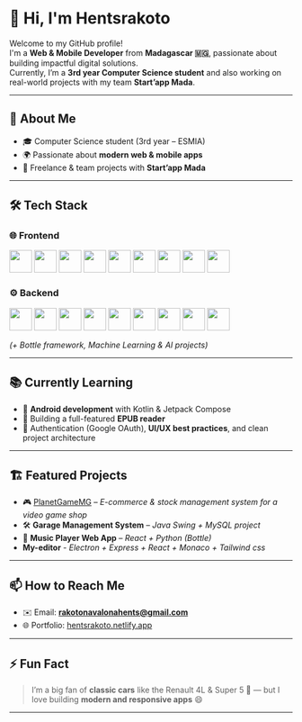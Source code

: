 # 👋 Hi, I'm Hentsrakoto  

Welcome to my GitHub profile!  
I'm a **Web & Mobile Developer** from **Madagascar 🇲🇬**, passionate about building impactful digital solutions.  
Currently, I’m a **3rd year Computer Science student** and also working on real-world projects with my team **Start’app Mada**.  

---

## 🚀 About Me  
- 🎓 Computer Science student (3rd year – ESMIA)  
- 🌍 Passionate about **modern web & mobile apps**  
- 🤝 Freelance & team projects with **Start’app Mada**  

---

## 🛠️ Tech Stack  

### 🌐 Frontend  
<p align="left">
  <img src="https://cdn.jsdelivr.net/gh/devicons/devicon/icons/html5/html5-original.svg" width="40" height="40"/> 
  <img src="https://cdn.jsdelivr.net/gh/devicons/devicon/icons/css3/css3-original.svg" width="40" height="40"/> 
  <img src="https://www.vectorlogo.zone/logos/tailwindcss/tailwindcss-icon.svg" width="40" height="40"/> 
  <img src="https://getbootstrap.com/docs/5.3/assets/brand/bootstrap-logo-shadow.png" width="40" height="40"/> 
  <img src="https://cdn.jsdelivr.net/gh/devicons/devicon/icons/javascript/javascript-original.svg" width="40" height="40"/> 
  <img src="https://cdn.jsdelivr.net/gh/devicons/devicon/icons/react/react-original.svg" width="40" height="40"/> 
  <img src="https://cdn.jsdelivr.net/gh/devicons/devicon/icons/vuejs/vuejs-original.svg" width="40" height="40"/> 
  <img src="https://cdn.jsdelivr.net/gh/devicons/devicon/icons/electron/electron-original.svg" width="40" height="40"/> 
  <img src="[https://upload.wikimedia.org/wikipedia/commons/f/f5/Monaco_Editor_Logo.png](https://avatars.githubusercontent.com/u/49051982?v=4)" width="40" height="40"/> 
</p>

### ⚙️ Backend  
<p align="left">
  <img src="https://cdn.jsdelivr.net/gh/devicons/devicon/icons/php/php-original.svg" width="40" height="40"/> 
  <img src="https://cdn.jsdelivr.net/gh/devicons/devicon/icons/laravel/laravel-original.svg" width="40" height="40"/> 
  <img src="https://cdn.jsdelivr.net/gh/devicons/devicon/icons/codeigniter/codeigniter-plain.svg" width="40" height="40"/> 
  <img src="https://cdn.jsdelivr.net/gh/devicons/devicon/icons/express/express-original.svg" width="40" height="40"/> 
  <img src="https://cdn.jsdelivr.net/gh/devicons/devicon/icons/nodejs/nodejs-original.svg" width="40" height="40"/> 
  <img src="https://cdn.jsdelivr.net/gh/devicons/devicon/icons/python/python-original.svg" width="40" height="40"/> 
  <img src="https://cdn.jsdelivr.net/gh/devicons/devicon/icons/flask/flask-original.svg" width="40" height="40"/> 
  <img src="https://cdn.jsdelivr.net/gh/devicons/devicon/icons/docker/docker-original.svg" width="40" height="40"/> 
  <img src="https://cdn.jsdelivr.net/gh/devicons/devicon/icons/tensorflow/tensorflow-original.svg" width="40" height="40"/> 
</p>

*(+ Bottle framework, Machine Learning & AI projects)*  

---

## 📚 Currently Learning  
- 📱 **Android development** with Kotlin & Jetpack Compose  
- 📖 Building a full-featured **EPUB reader**  
- 🔐 Authentication (Google OAuth), **UI/UX best practices**, and clean project architecture  

---

## 🏗️ Featured Projects  
- 🎮 [PlanetGameMG](https://planetgamemg.com) – *E-commerce & stock management system for a video game shop*  
- 🛠️ **Garage Management System** – *Java Swing + MySQL project*  
- 🎼 **Music Player Web App** – *React + Python (Bottle)*
- **My-editor** - *Electron + Express + React + Monaco + Tailwind css*

---

## 📫 How to Reach Me  
- ✉️ Email: **rakotonavalonahents@gmail.com**  
- 🌐 Portfolio: [hentsrakoto.netlify.app](https://hentsrakoto.netlify.app/)  

---

## ⚡ Fun Fact  
> I’m a big fan of **classic cars** like the Renault 4L & Super 5 🚗 — but I love building **modern and responsive apps** 😄  

---
